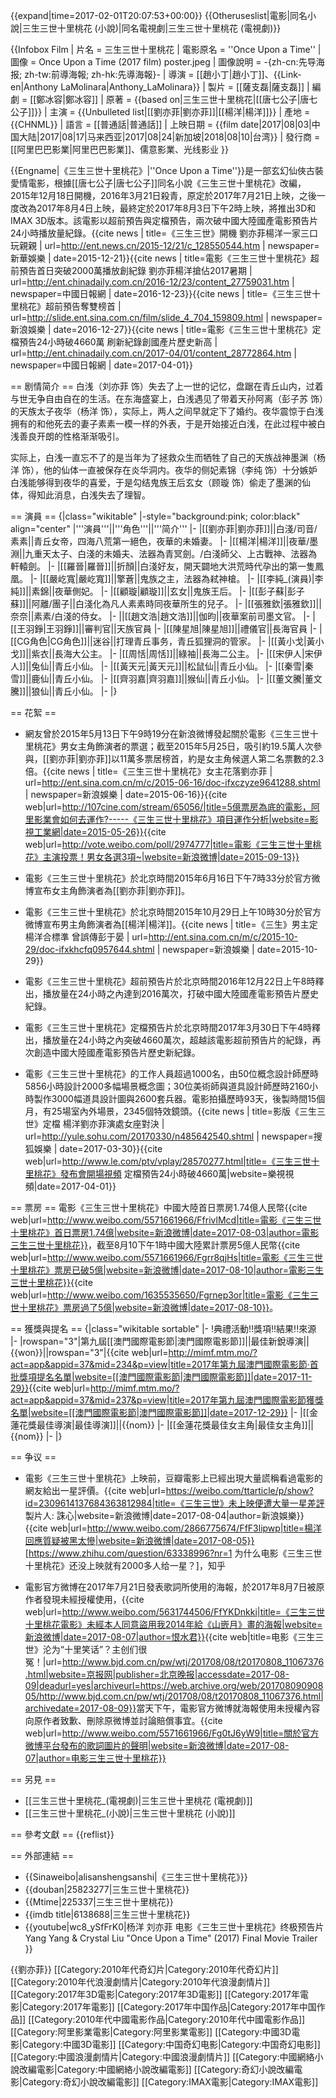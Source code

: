 {{expand|time=2017-02-01T20:07:53+00:00}}
{{Otheruseslist|電影|同名小說|三生三世十里桃花 (小說)|同名電視劇|三生三世十里桃花 (電視劇)}}

{{Infobox Film
| 片名     = 三生三世十里桃花
| 電影原名 = ''Once Upon a Time''
| 圖像     = Once Upon a Time (2017 film) poster.jpeg
| 圖像說明 = -{zh-cn:先导海报; zh-tw:前導海報; zh-hk:先導海報}-
| 導演     = [[趙小丁|趙小丁]]、{{Link-en|Anthony LaMolinara|Anthony_LaMolinara}}
| 製片     = [[薩支磊|薩支磊]]
| 編劇     = [[鄭冰容|鄭冰容]]
| 原著     = {{based on|三生三世十里桃花|[[唐七公子|唐七公子]]}}
| 主演     = {{Unbulleted list|[[劉亦菲|劉亦菲]]|[[楊洋|楊洋]]}}
| 產地     = {{CHNML}}
| 語言     = [[普通話|普通話]]
| 上映日期 = {{film date|2017|08|03|中国大陆|2017|08|17|马来西亚|2017|08|24|新加坡|2018|08|10|台湾}}
| 發行商   = [[阿里巴巴影業|阿里巴巴影業]]、儒意影業、光线影业
}}

{{Engname|《三生三世十里桃花》|''Once Upon a Time''}}是一部玄幻仙俠古裝愛情電影，根據[[唐七公子|唐七公子]]同名小說《三生三世十里桃花》改編，2015年12月18日開機，2016年3月21日殺青，原定於2017年7月21日上映，之後一度改為2017年8月4日上映，最終定於2017年8月3日下午2時上映，將推出3D和IMAX 3D版本。該電影以超前預告與定檔預告，兩次破中國大陸國產電影預告片24小時播放量紀錄。<ref>{{cite news | title=《三生三世》開機 劉亦菲楊洋一家三口玩親親 | url=http://ent.news.cn/2015-12/21/c_128550544.htm | newspaper=新華娛樂 | date=2015-12-21}}</ref><ref name="trailer_record_1_1">{{cite news | title=電影《三生三世十里桃花》超前預告首日突破2000萬播放創紀錄 劉亦菲楊洋搶佔2017暑期 | url=http://ent.chinadaily.com.cn/2016-12/23/content_27759031.htm | newspaper=中國日報網 | date=2016-12-23}}</ref><ref name="trailer_record_1_2">{{cite news | title=《三生三世十里桃花》超前預告奪雙榜首 | url=http://slide.ent.sina.com.cn/film/slide_4_704_159809.html | newspaper=新浪娛樂 | date=2016-12-27}}</ref><ref name="trailer_record_2">{{cite news | title=電影《三生三世十里桃花》定檔預告24小時破4660萬 刷新紀錄創國產片歷史新高 | url=http://ent.chinadaily.com.cn/2017-04/01/content_28772864.htm | newspaper=中國日報網 | date=2017-04-01}}</ref>

== 剧情简介 ==
白浅（刘亦菲 饰）失去了上一世的记忆，盘踞在青丘山内，过着与世无争自由自在的生活。在东海盛宴上，白浅遇见了带着天孙阿离（彭子苏 饰）的天族太子夜华（杨洋 饰），实际上，两人之间早就定下了婚约。夜华震惊于白浅拥有的和他死去的妻子素素一模一样的外表，于是开始接近白浅，在此过程中被白浅善良开朗的性格渐渐吸引。 

实际上，白浅一直忘不了的是当年为了拯救众生而牺牲了自己的天族战神墨渊（杨洋 饰），他的仙体一直被保存在炎华洞内。夜华的侧妃素锦（李纯 饰）十分嫉妒白浅能够得到夜华的喜爱，于是勾结鬼族王后玄女（顾璇 饰）偷走了墨渊的仙体，得知此消息，白浅失去了理智。

== 演員 ==
{|class="wikitable"
|-style="background:pink; color:black" align="center"
|'''演員'''||'''角色'''||'''简介'''
|-
|[[劉亦菲|劉亦菲]]||白淺/司音/素素||青丘女帝，四海八荒第一絕色，夜華的未婚妻。
|-
|[[楊洋|楊洋]]||夜華/墨淵||九重天太子、白淺的未婚夫、法器為青冥劍。/白淺師父、上古戰神、法器為軒轅劍。
|-
|[[羅晉|羅晉]]||折顏||白淺好友，開天闢地大洪荒時代孕出的第一隻鳳凰。
|-
|[[嚴屹寬|嚴屹寬]]||擎蒼||鬼族之主，法器為弒神槍。
|-
|[[李純_(演員)|李純]]||素錦||夜華側妃。
|-
|[[顧璇|顧璇]]||玄女||鬼族王后。
|-
|[[彭子蘇|彭子蘇]]||阿離/團子||白淺化為凡人素素時同夜華所生的兒子。
|-
|[[張雅欽|張雅欽]]||奈奈||素素/白淺的侍女。
|-
||[[趙文浩|趙文浩]]||伽昀||夜華案前司墨文官。
|-
|[[王羽錚|王羽錚]]||審判官||天族官員
|-
|[[陳星旭|陳星旭]]||禮儀官||長海官員
|-
|[[CG角色|CG角色]]||迷谷||打理青丘事务，青丘狐狸洞的管家。
|-
|[[黃小戈|黃小戈]]||紫衣||長海大公主。
|-
|[[周恬|周恬]]||綠袖||長海二公主。
|-
|[[宋伊人|宋伊人]]||兔仙||青丘小仙。
|-
|[[黃天元|黃天元]]||松鼠仙||青丘小仙。
|-
|[[秦雪|秦雪]]||鹿仙||青丘小仙。
|-
|[[齊羽嘉|齊羽嘉]]||猴仙||青丘小仙。
|-
|[[董文騰|董文騰]]||狼仙||青丘小仙。
|-
|}

== 花絮 ==
* 網友曾於2015年5月13日下午9時19分在新浪微博發起關於電影《三生三世十里桃花》男女主角飾演者的票選；截至2015年5月25日，吸引約19.5萬人次參與，[[劉亦菲|劉亦菲]]以11萬多票居榜首，約是女主角候選人第二名票數的2.3倍。<ref name="leading_actress">{{cite news | title=《三生三世十里桃花》女主花落劉亦菲 | url=http://ent.sina.com.cn/m/c/2015-06-16/doc-ifxczyze9641288.shtml | newspaper=新浪娛樂 | date=2015-06-16}}</ref><ref>{{cite web|url=http://107cine.com/stream/65056/|title=5億票房為底的電影，阿里影業會如何去運作?-----《三生三世十里桃花》項目運作分析|website=影視工業網|date=2015-05-26}}</ref><ref>{{cite web|url=http://vote.weibo.com/poll/2974777|title=電影《三生三世十里桃花》主演投票！男女各選3項~|website=新浪微博|date=2015-09-13}}</ref>

* 電影《三生三世十里桃花》於北京時間2015年6月16日下午7時33分於官方微博宣布女主角飾演者為[[劉亦菲|劉亦菲]]。<ref name="leading_actress"/>

* 電影《三生三世十里桃花》於北京時間2015年10月29日上午10時30分於官方微博宣布男主角飾演者為[[楊洋|楊洋]]。<ref>{{cite news | title=《三生》男主定楊洋合標準 曾誤傳彭于晏 | url=http://ent.sina.com.cn/m/c/2015-10-29/doc-ifxkhcfq0957644.shtml | newspaper=新浪娛樂 | date=2015-10-29}}</ref>

* 電影《三生三世十里桃花》超前預告片於北京時間2016年12月22日上午8時釋出，播放量在24小時之內達到2016萬次，打破中國大陸國產電影預告片歷史紀錄。<ref name="trailer_record_1_1"/><ref name="trailer_record_1_2"/><ref name="trailer_record_2"/>

* 電影《三生三世十里桃花》定檔預告片於北京時間2017年3月30日下午4時釋出，播放量在24小時之內突破4660萬次，超越該電影超前預告片的紀錄，再次創造中國大陸國產電影預告片歷史新紀錄。<ref name="trailer_record_2"/>

* 電影《三生三世十里桃花》的工作人員超過1000名，由50位概念設計師歷時5856小時設計2000多幅場景概念圖；30位美術師與道具設計師歷時2160小時製作3000幅道具設計圖與2600套兵器。電影拍攝歷時93天，後製時間15個月，有25場室內外場景，2345個特效鏡頭。<ref>{{cite news | title=影版《三生三世》定檔 楊洋劉亦菲演處女座對決 | url=http://yule.sohu.com/20170330/n485642540.shtml | newspaper=搜狐娛樂 | date=2017-03-30}}</ref><ref>{{cite web|url=http://www.le.com/ptv/vplay/28570277.html|title=《三生三世十里桃花》發布會開場視頻 定檔預告24小時破4660萬|website=樂視視頻|date=2017-04-01}}</ref>

== 票房 ==
電影《三生三世十里桃花》中國大陸首日票房1.74億人民幣<ref>{{cite web|url=http://www.weibo.com/5571661966/FfrivlMcd|title=電影《三生三世十里桃花》首日票房1.74億|website=新浪微博|date=2017-08-03|author=電影三生三世十里桃花}}</ref>，截至8月10下午1時中國大陸累計票房5億人民幣<ref>{{cite web|url=http://www.weibo.com/5571661966/Fgrr8qjHs|title=電影《三生三世十里桃花》票房已破5億|website=新浪微博|date=2017-08-10|author=電影三生三世十里桃花}}</ref><ref>{{cite web|url=http://www.weibo.com/1635535650/Fgrnep3or|title=電影《三生三世十里桃花》票房過了5億|website=新浪微博|date=2017-08-10}}</ref>。

== 獲獎與提名 ==
{|class="wikitable sortable"
|-
!典禮活動!!獎項!!結果!!來源
|-
|rowspan="3"|第九屆[[澳門國際電影節|澳門國際電影節]]||最佳新銳導演||{{won}}||rowspan="3"|<ref>{{cite web|url=http://mimf.mtm.mo/?act=app&appid=37&mid=234&p=view|title=2017年第九屆澳門國際電影節·首批獎項提名名單|website=[[澳門國際電影節|澳門國際電影節]]|date=2017-11-29}}</ref><ref>{{cite web|url=http://mimf.mtm.mo/?act=app&appid=37&mid=237&p=view|title=2017年第九屆澳門國際電影節獲獎名單|website=[[澳門國際電影節|澳門國際電影節]]|date=2017-12-29}}</ref>
|-
|[[金蓮花獎最佳導演|最佳導演]]||{{nom}}
|-
|[[金蓮花獎最佳女主角|最佳女主角]]||{{nom}}
|-
|}

== 争议 ==
* 電影《三生三世十里桃花》上映前，豆瓣電影上已經出現大量謊稱看過電影的網友給出一星評價。<ref>{{cite web|url=https://weibo.com/ttarticle/p/show?id=2309614137684363812984|title=《三生三世》未上映便遭大量一星差評 製片人: 誅心|website=新浪微博|date=2017-08-04|author=新浪娛樂}}</ref><ref>{{cite web|url=http://www.weibo.com/2866775674/FfF3lipwp|title=楊洋回應質疑被黑太慘|website=新浪微博|date=2017-08-05}}</ref><ref>[https://www.zhihu.com/question/63338996?nr=1 为什么电影《三生三世十里桃花》还没上映就有2000多人给一星？]，知乎</ref><!-- 非可靠来源 -->

* 電影官方微博在2017年7月21日發表歌詞所使用的海報，於2017年8月7日被原作者發現未經授權使用，<ref>{{cite web|url=http://www.weibo.com/5631744506/FfYKDnkki|title=《三生三世十里桃花電影》未經本人同意盜用我2014年給《山嵌月》畫的海報|website=新浪微博|date=2017-08-07|author=恨水君}}</ref><ref>{{cite web|title=电影《三生三世》沦为“十里笑话”？主创们很冤！|url=http://www.bjd.com.cn/pw/wtj/201708/08/t20170808_11067376.html|website=京报网|publisher=北京晚报|accessdate=2017-08-09|deadurl=yes|archiveurl=https://web.archive.org/web/20170809090805/http://www.bjd.com.cn/pw/wtj/201708/08/t20170808_11067376.html|archivedate=2017-08-09}}</ref>當天下午，電影官方微博就海報使用未授權內容向原作者致歉、刪除原微博並討論賠償事宜。<ref>{{cite web|url=http://www.weibo.com/5571661966/Fg0tJ6yW9|title=關於官方微博平台發布的歌詞圖片的聲明|website=新浪微博|date=2017-08-07|author=电影三生三世十里桃花}}</ref>

== 另見 ==
* [[三生三世十里桃花_(電視劇)|三生三世十里桃花 (電視劇)]]
* [[三生三世十里桃花_(小說)|三生三世十里桃花 (小說)]]

== 參考文獻 ==
{{reflist}}

== 外部連結 ==
* {{Sinaweibo|alisanshengsanshi|《三生三世十里桃花》}}
* {{douban|25823277|三生三世十里桃花}}
* {{Mtime|225337|三生三世十里桃花}}
* {{imdb title|6138688|三生三世十里桃花}}
* {{youtube|wc8_ySfFrK0|杨洋 刘亦菲 电影《三生三世十里桃花》终极预告片 Yang Yang & Crystal Liu "Once Upon a Time" (2017) Final Movie Trailer }}

{{劉亦菲}}
[[Category:2010年代奇幻片|Category:2010年代奇幻片]]
[[Category:2010年代浪漫劇情片|Category:2010年代浪漫劇情片]]
[[Category:2017年3D電影|Category:2017年3D電影]]
[[Category:2017年電影|Category:2017年電影]]
[[Category:2017年中国作品|Category:2017年中国作品]]
[[Category:2010年代中國電影作品|Category:2010年代中國電影作品]]
[[Category:阿里影業電影|Category:阿里影業電影]]
[[Category:中國3D電影|Category:中國3D電影]]
[[Category:中国奇幻电影|Category:中国奇幻电影]]
[[Category:中國浪漫劇情片|Category:中國浪漫劇情片]]
[[Category:中國網絡小說改編電影|Category:中國網絡小說改編電影]]
[[Category:奇幻小說改編電影|Category:奇幻小說改編電影]]
[[Category:IMAX電影|Category:IMAX電影]]